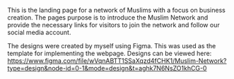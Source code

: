 This is the landing page for a network of Muslims with a focus on business creation. The pages purpose is to introduce the Muslim Network and provide the necessary links for visitors to join the network and follow our social media account. 

The designs were created by myself using Figma. This was used as the template for implementing the webpage. Designs can be viewed here: https://www.figma.com/file/wVqnABTT1SSaXqzd4fCHK1/Muslim-Network?type=design&node-id=0-1&mode=design&t=aghk7N6NsZO1khCG-0
